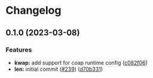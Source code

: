 # Changelog

## 0.1.0 (2023-03-08)


### Features

* **kwap:** add support for coap runtime config ([c082f06](https://github.com/toad-lib/toad/commit/c082f0696a288d2a2db9b986c3e3eaf2e7a4e8f4))
* **len:** initial commit ([#239](https://github.com/toad-lib/toad/issues/239)) ([d70b331](https://github.com/toad-lib/toad/commit/d70b331e6271d40252f83790af1c00984e5ec187))



